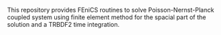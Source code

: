 This repository provides FEniCS routines to solve Poisson-Nernst-Planck coupled system 
using finite element method for the spacial part of the solution and a TRBDF2 time integration.
